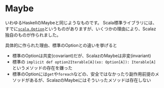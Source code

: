 # Maybe

いわゆるHaskellのMaybeと同じようなものです。
Scala標準ライブラリには、すでに[`scala.Option`](https://github.com/scala/scala/blob/v2.13.1/src/library/scala/Option.scala)というものがありますが、いくつかの理由により、Scalaz独自のものが作られました。

具体的に作られた理由、標準のOptionとの違いを挙げると
- 標準のOptionは共変(covariant)だが、ScalazのMaybeは非変(invariant)
- 標準の `implicit def option2Iterable[A](xo: Option[A]): Iterable[A]` というメソッドの存在を嫌った
- 標準のOptionには`get`や`foreach`などの、安全ではなかったり副作用前提のメソッドがあるが、ScalazのMaybeにはそういったメソッドは存在しない
